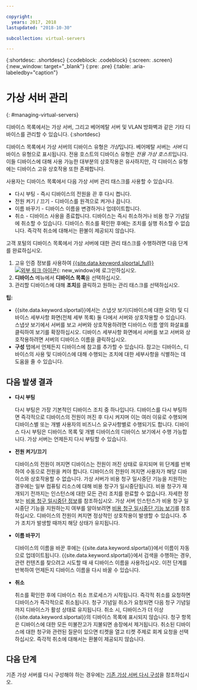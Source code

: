 ```yaml
---

copyright:
  years: 2017, 2018
lastupdated: "2018-10-30"

subcollection: virtual-servers

---
```


{:shortdesc: .shortdesc}
{:codeblock: .codeblock}
{:screen: .screen}
{:new_window: target="_blank"}
{:pre: .pre}
{:table: .aria-labeledby="caption"}


# 가상 서버 관리
{: #managing-virtual-servers}

디바이스 목록에서는 가상 서버, 그리고 베어메탈 서버 및 VLAN 방화벽과 같은 기타 디바이스를 관리할 수 있습니다.
{:shortdesc}

디바이스 목록에서 가상 서버의 디바이스 유형은 *가상*입니다. 베어메탈 서버는 *서버* 디바이스 유형으로 표시됩니다. 전용 호스트의 디바이스 유형은 *전용 가상 호스트*입니다. 이들 디바이스에 대해 사용 가능한 대부분의 상호작용은 유사하지만, 각 디바이스 유형에는 디바이스 고유 상호작용 또한 존재합니다.

사용자는 디바이스 목록에서 다음 가상 서버 관리 태스크를 사용할 수 있습니다.
* 다시 부팅 -  즉시 디바이스의 전원을 끈 후 다시 켭니다.
* 전원 켜기 / 끄기 - 디바이스를 원격으로 켜거나 끕니다.
* 이름 바꾸기 - 디바이스 이름을 변경하거나 업데이트합니다.
* 취소 - 디바이스 사용을 종료합니다. 디바이스는 즉시 취소하거나 비용 청구 기념일에 취소할 수 있습니다. 디바이스 취소를 확인한 후에는 조치를 실행 취소할 수 없습니다. 즉각적 취소에 대해서는 환불이 제공되지 않습니다.

고객 포털의 디바이스 목록에서 가상 서버에 대한 관리 태스크를 수행하려면 다음 단계를 완료하십시오.  
1. 고유 인증 정보를 사용하여 [{{site.data.keyword.slportal_full}} ![외부 링크 아이콘](../icons/launch-glyph.svg "외부 링크 아이콘")](https://control.softlayer.com/){: new_window}에 로그인하십시오.
2. **디바이스** 메뉴에서 **디바이스 목록**을 선택하십시오.
3. 관리할 디바이스에 대해 **조치**를 클릭하고 원하는 관리 태스크를 선택하십시오.

**팁:**
* {{site.data.keyword.slportal}}에서는 스냅샷 보기(디바이스에 대한 요약) 및 디바이스 세부사항 화면(전체 세부 목록) 둘 다에서 서버와 상호작용할 수 있습니다. 스냅샷 보기에서 서버를 보고 서버와 상호작용하려면 디바이스 이름 옆의 화살표를 클릭하여 보기를 확장하십시오. 디바이스 세부사항 화면에서 서버를 보고 서버와 상호작용하려면 서버의 디바이스 이름을 클릭하십시오.
* **구성** 탭에서 언제든지 디바이스에 참고를 추가할 수 있습니다. 참고는 디바이스, 디바이스의 사용 및 디바이스에 대해 수행되는 조치에 대한 세부사항을 식별하는 데 도움을 줄 수 있습니다.

## 다음 발생 결과
* **다시 부팅**

    다시 부팅은 가장 기본적인 디바이스 조치 중 하나입니다. 디바이스를 다시 부팅하면 즉각적으로 디바이스의 전원이 꺼진 후 다시 켜지며 이는 여러 이유로 수행되며 디바이스별 또는 개별 사용자의 비즈니스 요구사항별로 수행되기도 합니다. 디바이스 다시 부팅은 디바이스 목록 및 개별 디바이스의 디바이스 보기에서 수행 가능합니다. 가상 서버는 언제든지 다시 부팅할 수 있습니다.  

* **전원 켜기/끄기**

    디바이스의 전원이 꺼지면 디바이스는 전원이 꺼진 상태로 유지되며 위 단계를 반복하여 수동으로 전원을 켜야 합니다. 디바이스의 전원이 꺼지면 사용자가 해당 디바이스와 상호작용할 수 없습니다. 가상 서버가 비용 청구 일시중단 기능을 지원하는 경우에는 일부 컴퓨팅 리소스에 대해 비용 청구가 일시중단됩니다. 비용 청구가 재개되기 전까지는 인스턴스에 대한 모든 관리 조치를 완료할 수 없습니다. 자세한 정보는 [비용 청구 일시중단 정보](/docs/vsi?topic=virtual-servers-requirements)를 참조하십시오. 가상 서버 인스턴스가 비용 청구 일시중단 기능을 지원하는지 여부를 알아보려면 [비용 청구 일시중단 기능 보기](/docs/vsi?topic=virtual-servers-viewing-suspend-billing-feature)를 참조하십시오. 디바이스의 전원이 켜지면 정상적인 상호작용이 발생할 수 있습니다. 추가 조치가 발생할 때까지 해당 상태가 유지됩니다.

* **이름 바꾸기**

  디바이스의 이름을 바꾼 후에는 {{site.data.keyword.slportal}}에서 이름이 자동으로 업데이트됩니다. {{site.data.keyword.slportal}}에서 검색을 수행하는 경우, 관련 컨텐츠를 찾으려고 시도할 때 새 디바이스 이름을 사용하십시오. 이전 단계를 반복하여 언제든지 디바이스 이름을 다시 바꿀 수 있습니다.

* **취소**

  취소를 확인한 후에 디바이스 취소 프로세스가 시작됩니다. 즉각적 취소를 요청하면 디바이스가 즉각적으로 취소됩니다. 청구 기념일 취소가 요청되면 다음 청구 기념일까지 디바이스가 활성 상태로 유지됩니다. 취소 시, 디바이스가 더 이상 {{site.data.keyword.slportal}}의 디바이스 목록에 표시되지 않습니다. 청구 항목은 디바이스에 대한 모든 미불잔고가 지불되면 송장에서 제거됩니다. 취소된 디바이스에 대한 청구와 관련된 질문이 있으면 티켓을 열고 티켓 주제로 회계 요청을 선택하십시오. 즉각적 취소에 대해서는 환불이 제공되지 않습니다.

## 다음 단계
기존 가상 서버를 다시 구성해야 하는 경우에는 [기존 가상 서버 다시 구성](/docs/vsi?topic=virtual-servers-reconfiguring-virtual-servers)을 참조하십시오.
